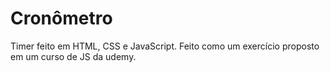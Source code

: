 # Cronômetro
Timer feito em HTML, CSS e JavaScript. Feito como um exercício proposto em um curso de JS da udemy.
